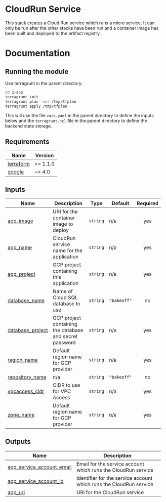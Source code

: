 # CloudRun Service

This stack creates a Cloud Run service which runs a micro service. It can only be run after the
other stacks have been run and a container image has been built and deployed to the artifact registry.

# Documentation

## Running the module

Use terragrunt in the parent directory:

```bash
cd 2-app
terragrunt init
terragrunt plan -out /tmp/tfplan
terragrunt apply /tmp/tfplan
```

This will use the file `vars.yaml` in the parent directory to define the inputs below and
the `terragrunt.hcl` file in the parent directory to define the backend state storage.

<!-- BEGIN_TF_DOCS -->
## Requirements

| Name                                                                     | Version  |
| ------------------------------------------------------------------------ | -------- |
| <a name="requirement_terraform"></a> [terraform](#requirement_terraform) | >= 1.1.0 |
| <a name="requirement_google"></a> [google](#requirement_google)          | ~> 4.0   |

## Inputs

| Name                                                                              | Description                                             | Type     | Default     | Required |
| --------------------------------------------------------------------------------- | ------------------------------------------------------- | -------- | ----------- | :------: |
| <a name="input_app_image"></a> [app_image](#input_app_image)                      | URI for the container image to deploy                   | `string` | n/a         |   yes    |
| <a name="input_app_name"></a> [app_name](#input_app_name)                         | CloudRun service name for the application               | `string` | n/a         |   yes    |
| <a name="input_app_project"></a> [app_project](#input_app_project)                | GCP project containing this application                 | `string` | n/a         |   yes    |
| <a name="input_database_name"></a> [database_name](#input_database_name)          | Name of Cloud SQL database to use                       | `string` | `"bakeoff"` |    no    |
| <a name="input_database_project"></a> [database_project](#input_database_project) | GCP project containing the database and secret password | `string` | n/a         |   yes    |
| <a name="input_region_name"></a> [region_name](#input_region_name)                | Default region name for GCP provider                    | `string` | n/a         |   yes    |
| <a name="input_repository_name"></a> [repository_name](#input_repository_name)    | n/a                                                     | `string` | `"bakeoff"` |    no    |
| <a name="input_vpcaccess_cidr"></a> [vpcaccess_cidr](#input_vpcaccess_cidr)       | CIDR to use for VPC Access                              | `string` | n/a         |   yes    |
| <a name="input_zone_name"></a> [zone_name](#input_zone_name)                      | Default region name for GCP provider                    | `string` | n/a         |   yes    |

## Outputs

| Name                                                                                                           | Description                                                        |
| -------------------------------------------------------------------------------------------------------------- | ------------------------------------------------------------------ |
| <a name="output_app_service_account_email"></a> [app_service_account_email](#output_app_service_account_email) | Email for the service account which runs the CloudRun service      |
| <a name="output_app_service_account_id"></a> [app_service_account_id](#output_app_service_account_id)          | Identifier for the service account which runs the CloudRun service |
| <a name="output_app_uri"></a> [app_uri](#output_app_uri)                                                       | URI for the CloudRun service                                       |
<!-- END_TF_DOCS -->
